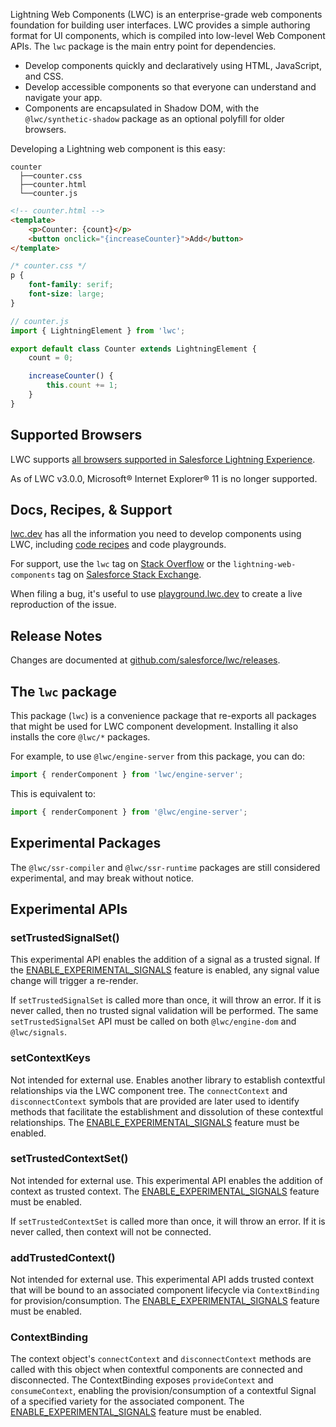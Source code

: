 Lightning Web Components (LWC) is an enterprise-grade web components foundation for building user interfaces. LWC provides a simple authoring format for UI components, which is compiled into low-level Web Component APIs. The `lwc` package is the main entry point for dependencies.

- Develop components quickly and declaratively using HTML, JavaScript, and CSS.
- Develop accessible components so that everyone can understand and navigate your app.
- Components are encapsulated in Shadow DOM, with the `@lwc/synthetic-shadow` package as an optional polyfill for older browsers.

Developing a Lightning web component is this easy:

```ascii
counter
  ├──counter.css
  ├──counter.html
  └──counter.js
```

```html
<!-- counter.html -->
<template>
    <p>Counter: {count}</p>
    <button onclick="{increaseCounter}">Add</button>
</template>
```

```css
/* counter.css */
p {
    font-family: serif;
    font-size: large;
}
```

```javascript
// counter.js
import { LightningElement } from 'lwc';

export default class Counter extends LightningElement {
    count = 0;

    increaseCounter() {
        this.count += 1;
    }
}
```

## Supported Browsers

LWC supports [all browsers supported in Salesforce Lightning Experience](https://help.salesforce.com/s/articleView?id=sf.getstart_browsers_sfx.htm&type=5).

As of LWC v3.0.0, Microsoft® Internet Explorer® 11 is no longer supported.

## Docs, Recipes, & Support

[lwc.dev](https://lwc.dev) has all the information you need to develop components using LWC, including [code recipes](https://recipes.lwc.dev/) and code playgrounds.

For support, use the `lwc` tag on [Stack Overflow](https://stackoverflow.com/questions/tagged/lwc) or the `lightning-web-components` tag on [Salesforce Stack Exchange](https://salesforce.stackexchange.com/questions/tagged/lightning-web-components).

When filing a bug, it's useful to use [playground.lwc.dev](https://playground.lwc.dev/) to create a live reproduction of the issue.

## Release Notes

Changes are documented at [github.com/salesforce/lwc/releases](https://github.com/salesforce/lwc/releases).

## The `lwc` package

This package (`lwc`) is a convenience package that re-exports all packages that might be used for LWC component development. Installing it also installs the core `@lwc/*` packages.

For example, to use `@lwc/engine-server` from this package, you can do:

```js
import { renderComponent } from 'lwc/engine-server';
```

This is equivalent to:

```js
import { renderComponent } from '@lwc/engine-server';
```

## Experimental Packages

The `@lwc/ssr-compiler` and `@lwc/ssr-runtime` packages are still considered experimental, and may break without notice.

## Experimental APIs

### setTrustedSignalSet()

This experimental API enables the addition of a signal as a trusted signal. If the [ENABLE_EXPERIMENTAL_SIGNALS](https://github.com/salesforce/lwc/blob/master/packages/%40lwc/features/README.md#lwcfeatures) feature is enabled, any signal value change will trigger a re-render.

If `setTrustedSignalSet` is called more than once, it will throw an error. If it is never called, then no trusted signal validation will be performed. The same `setTrustedSignalSet` API must be called on both `@lwc/engine-dom` and `@lwc/signals`.

### setContextKeys

Not intended for external use. Enables another library to establish contextful relationships via the LWC component tree. The `connectContext` and `disconnectContext` symbols that are provided are later used to identify methods that facilitate the establishment and dissolution of these contextful relationships. The [ENABLE_EXPERIMENTAL_SIGNALS](https://github.com/salesforce/lwc/blob/master/packages/%40lwc/features/README.md#lwcfeatures) feature must be enabled.

### setTrustedContextSet()

Not intended for external use. This experimental API enables the addition of context as trusted context. The [ENABLE_EXPERIMENTAL_SIGNALS](https://github.com/salesforce/lwc/blob/master/packages/%40lwc/features/README.md#lwcfeatures) feature must be enabled.

If `setTrustedContextSet` is called more than once, it will throw an error. If it is never called, then context will not be connected.

### addTrustedContext()

Not intended for external use. This experimental API adds trusted context that will be bound to an associated component lifecycle via `ContextBinding` for provision/consumption. The [ENABLE_EXPERIMENTAL_SIGNALS](https://github.com/salesforce/lwc/blob/master/packages/%40lwc/features/README.md#lwcfeatures) feature must be enabled.

### ContextBinding

The context object's `connectContext` and `disconnectContext` methods are called with this object when contextful components are connected and disconnected. The ContextBinding exposes `provideContext` and `consumeContext`,
enabling the provision/consumption of a contextful Signal of a specified variety for the associated component. The [ENABLE_EXPERIMENTAL_SIGNALS](https://github.com/salesforce/lwc/blob/master/packages/%40lwc/features/README.md#lwcfeatures) feature must be enabled.
